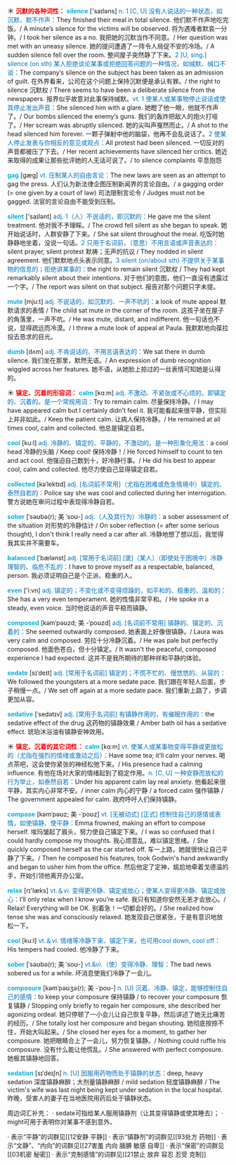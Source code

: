 ☀ <font color="red">**沉默的各种词性：**</font>
<font color="sky blue">**silence**</font> ['saɪləns] 
<font color="#0070c0">n. 1 [C, U] 没有人说话的一种状态，如沉默、默不作声：</font>They finished their meal in total silence. 他们默不作声地吃完饭。/ A minute’s silence for the victims will be observed. 将为遇难者默哀一分钟。/ I took her silence as a no. 我把她的沉默当作不同意。/ Her question was met with an uneasy silence. 她的提问遭遇了一阵令人局促不安的冷场。/ A sudden silence fell over the room. 整间屋子突然静了下来。<font color="#0070c0">2 [U, sing.] silence (on sth) 某人拒绝谈论某事或拒绝回答问题的一种情况，如缄默、缄口不谈：</font>The company’s silence on the subject has been taken as an admission of guilt. 在外界看来，公司在这个问题上保持沉默便是承认有罪。/ the right to silence 沉默权 / There seems to have been a deliberate silence from the newspapers. 报界似乎故意对此事保持缄默。<font color="#0070c0">vt. 1 使某人或某事物停止说话或使其停止发出声音：</font>She silenced him with a glare. 她瞪了他一眼，他就不作声了。/ Our bombs silenced the enemy’s guns. 我们的轰炸把敌人的炮火打哑了。/ Her scream was abruptly silenced. 她的尖叫声戛然而止。/ A shot to the head silenced him forever. 一颗子弹射中他的脑袋，他再不会乱说话了。<font color="#0070c0">2 使某人停止发表与你相反的意见或观点：</font>All protest had been silenced. 一切反对的声音都被压了下去。/ Her recent achievements have silenced her critics. 她近来取得的成果让那些批评她的人无话可说了。/ to silence complaints 平息抱怨
           
<font color="sky blue">**gag**</font> [gæg]
<font color="#0070c0">vt. 压制某人的自由言论：</font>The new laws are seen as an attempt to gag the press. 人们认为新法律企图压制新闻界的言论自由。/ a gagging order (= one given by a court of law) 司法限制言论令 / Judges must not be gagged. 法官的言论自由不能受到压制。

<font color="sky blue">**silent**</font> ['saɪlənt] 
<font color="#0070c0">adj. 1（人）不说话的，即沉默的：</font>He gave me the silent treatment. 他对我不予理睬。/ The crowd fell silent as she began to speak. 她开始说话时，人群安静了下来。/ She sat silent throughout the meal. 吃饭时她静静地坐着，没说一句话。<font color="#0070c0">2 只用于名词前，（意思）不用言语或声音表达的：</font>silent prayer, silent protest 默祷；无声的抗议 / They nodded in silent agreement. 他们默默地点头表示同意。<font color="#0070c0">3 silent (on/about sth) 不提供关于某事物的信息的；拒绝讲某事的：</font>the right to remain silent 沉默权 / They had kept remarkably silent about their intentions. 对于他们的意图，他们一直没有透露过一个字。/ The report was silent on that subject. 报告对那个问题只字未提。
                      
<font color="sky blue">**mute**</font> [mju:t] 
<font color="#0070c0">adj. 不说话的，如沉默的、一声不吭的：</font>a look of mute appeal 默默请求的表情 / The child sat mute in the corner of the room. 这孩子坐在屋子的角落里，一声不吭。/ He was mute, distant, and indifferent. 他一句话也不说，显得疏远而冷漠。/ I threw a mute look of appeal at Paula. 我默默地向葆拉投去恳求的目光。

<font color="sky blue">**dumb**</font> [dʌm]
<font color="#0070c0">adj. 不肯说话的、不用言语表达的：</font>We sat there in dumb silence. 我们坐在那里，默然无语。/ An expression of dumb recognition wiggled across her features. 她不语，从她脸上掠过的一丝表情可知她是认得的。

☀ <font color="red">**镇定、沉着的形容词：**</font>
<font color="sky blue">**calm**</font> [kɑːm] 
<font color="#0070c0">adj. 不激动、不紧张或不心烦的，即镇定的、沉着的。是一个常规用词：</font>Try to remain calm. 尽量保持冷静。/ I may have appeared calm but I certainly didn’t feel it. 我可能看起来很平静，但实际上并非如此。/ Keep the patient calm. 让病人保持冷静。/ He remained at all times cool, calm and collected. 他总是镇定自若。

<font color="sky blue">**cool**</font> [ku:l] 
<font color="#0070c0">adj. 冷静的、镇定的、平静的，不激动的。是一种形象化用法：</font>a cool head 冷静的头脑 / Keep cool! 保持冷静！/ He forced himself to count to ten and act cool. 他强迫自己数到十，好冷静行事。/ He did his best to appear cool, calm and collected. 他尽力使自己显得镇定自若。
           
<font color="sky blue">**collected**</font> [kəˈlektɪd]
<font color="#0070c0">adj. [名词前不常用]（尤指在困难或危急情境中）镇定的、泰然自若的：</font>Police say she was cool and collected during her interrogation. 警方说她在审问过程中表现得冷静自若。
           
<font color="sky blue">**sober**</font> [ˈsəʊbə(r); 美 ˈsoʊ-]
<font color="#0070c0">adj.（人及其行为）冷静的：</font>a sober assessment of the situation 对形势的冷静估计 / On sober reflection (= after some serious thought), I don't think I really need a car after all. 冷静地想了想以后，我觉得我其实并不需要车。

<font color="sky blue">**balanced**</font> [ˈbælənst]
<font color="#0070c0">adj. [常用于名词前] [褒]（某人）（即使处于困境中）冷静理智的、临危不乱的：</font>I have to prove myself as a respectable, balanced, person. 我必须证明自己是个正派、稳重的人。

<font color="sky blue">**even**</font> ['i:vn] 
<font color="#0070c0">adj. 镇定的；不变化或不变得烦躁的，如平和的、稳重的、温和的：</font>She has a very even temperament. 她的性情非常平和。/ He spoke in a steady, even voice. 当时他说话的声音平稳而镇静。
           
<font color="sky blue">**composed**</font> [kəmˈpəʊzd; 美 -ˈpoʊzd]
<font color="#0070c0">adj. [名词前不常用] 镇静的、镇定的、沉着的：</font>She seemed outwardly composed. 她表面上好像很镇静。/ Laura was very calm and composed. 劳拉十分冷静沉着。/ He was pale but perfectly composed. 他面色苍白，但十分镇定。/ It wasn't the peaceful, composed experience I had expected. 这并不是我所期待的那种祥和平静的体验。

<font color="sky blue">**sedate**</font> [sɪˈdeɪt]
<font color="#0070c0">adj. [常用于名词前] 镇定的；不慌不忙的、慢悠悠的、从容的：</font>We followed the youngsters at a more sedate pace. 我们跟在年轻人后面，步子稍慢一点。/ We set off again at a more sedate pace. 我们重新上路了，步调更加从容。
           
<font color="sky blue">**sedative**</font> [ˈsedətɪv]
<font color="#0070c0">adj. [常用于名词前] 有镇静作用的，有催眠作用的：</font>the sedative effect of the drug 这药物的镇静效果 / Amber bath oil has a sedative effect. 琥珀沐浴油有镇静安神效用。

☀ <font color="red">**镇定、沉着的其它词性：**</font>
<font color="sky blue">**calm**</font> [kɑːm] 
<font color="#0070c0">vt. 使某人或某事物变得平静或更放松的（尤指在强烈的情绪或激动之后）：</font>Have some tea; it’ll calm your nerves. 喝点茶吧，这会使你紧张的神经松弛下来。/ His presence had a calming influence. 有他在场对大家的情绪起到了稳定作用。<font color="#0070c0">n. [C, U] 一种安静而放松的行为举止，如泰然自若：</font>Under his apparent calm lay real anxiety. 他看起来很平静，其实内心非常不安。/ inner calm 内心的宁静 / a forced calm 强作镇静 / The government appealed for calm. 政府呼吁人们保持镇静。
           
<font color="sky blue">**compose**</font> [kəmˈpəʊz; 美 -ˈpoʊz]
<font color="#0070c0">vt. [无被动式] [正式] 控制住自己的感情或表情，如使镇静、使平静：</font>Emma frowned, making an effort to compose herself. 埃玛皱起了眉头，努力使自己镇定下来。/ I was so confused that I could hardly compose my thoughts. 我心烦意乱，难以镇定思绪。/ She quickly composed herself as the car started off. 车一上路，她就很快让自己平静了下来。/ Then he composed his features, took Godwin's hand awkwardly and began to usher him from the office. 然后他定了定神，尴尬地牵着戈德温的手，开始引领他离开办公室。

<font color="sky blue">**relax**</font> [rɪ'læks] 
<font color="#0070c0">vt.＆vi. 变得更冷静、镇定或放心；使某人变得更冷静、镇定或放心：</font>I’ll only relax when I know you’re safe. 我只有知道你安然无恙才会放心。/ Relax! Everything will be OK. 别着急！一切都会好的。/ She realized how tense she was and consciously relaxed. 她发现自己很紧张，于是有意识地放松一下。

<font color="sky blue">**cool**</font> [ku:l] 
<font color="#0070c0">vt.＆vi. 情绪等冷静下来、镇定下来，也可用cool down, cool off：</font>His tempers had cooled. 他冷静了下来。
                      
<font color="sky blue">**sober**</font> [ˈsəʊbə(r); 美 ˈsoʊ-]
<font color="#0070c0">vt.&vi.（使）变得冷静、理智：</font>The bad news sobered us for a while. 坏消息使我们冷静了一会儿。

<font color="sky blue">**composure**</font> [kəmˈpəʊʒə(r); 美 -ˈpoʊ-]
<font color="#0070c0">n. [U] 沉着、冷静、镇定，能够控制住自己的感情：</font>to keep your composure 保持镇静 / to recover your composure 恢复镇静 / Stopping only briefly to regain her composure, she described her agonizing ordeal. 她只停顿了一小会儿让自己恢复平静，然后讲述了她无比痛苦的经历。/ She totally lost her composure and began shouting. 她彻底按捺不住，开始大叫起来。/ She closed her eyes for a moment, to gather her composure. 她把眼睛合上了一会儿，努力恢复镇静。/ Nothing could ruffle his composure. 没有什么能让他慌乱。/ She answered with perfect composure. 她极其镇静地回答。
           
<font color="sky blue">**sedation**</font> [sɪˈdeɪʃn]
<font color="#0070c0">n. [U] 因服用药物而处于镇静的状态：</font>deep, heavy sedation 深度镇静麻醉；大剂量镇静麻醉 / mild sedation 轻度镇静麻醉 / The victim's wife was last night being kept under sedation in the local hospital. 昨晚，受害人的妻子在当地医院用药后处于镇静状态。

周边词汇补充：
· sedate可指给某人服用镇静剂（让其变得镇静或使其睡去）；
· might可用于表明你对某事不感到意外。

· 表示“平静”的词群见[[12安静 平静]]
· 表示“镇静剂”的词群见[[93处方 药物]]
· 表示“文静”、“内向”的词群见[[27害羞 内向 腼腆 敏感 自卑]]
· 表示“保密”的词群见[[03机密 秘密]]
· 表示“克制感情”的词群见[[21禁止 放弃 容忍 忍受 克制]]
